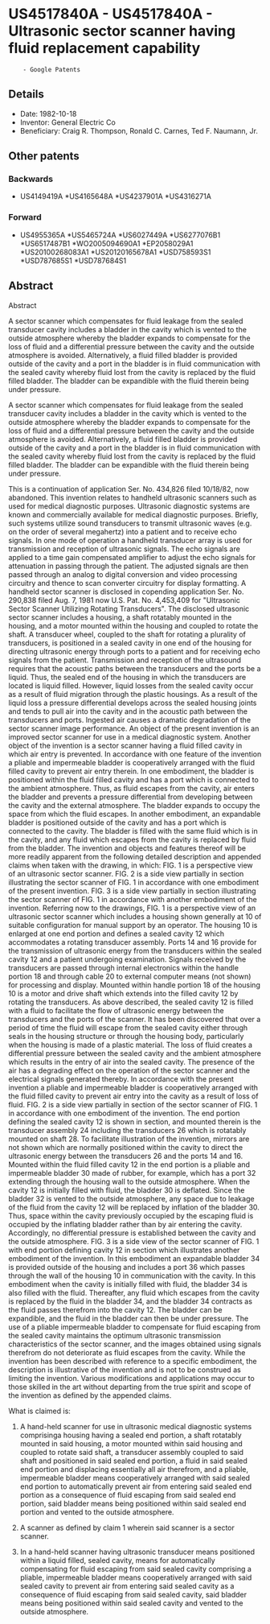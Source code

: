 # US4517840A - US4517840A - Ultrasonic sector scanner having fluid replacement capability 
        - Google Patents

## Details

* Date: 1982-10-18
* Inventor: General Electric Co
* Beneficiary: Craig R. Thompson, Ronald C. Carnes, Ted F. Naumann, Jr.
## Other patents

### Backwards
 * US4149419A
 *US4165648A
 *US4237901A
 *US4316271A
### Forward
 * US4955365A
 *US5465724A
 *US6027449A
 *US6277076B1
 *US6517487B1
 *WO2005094690A1
 *EP2058029A1
 *US20100268083A1
 *US20120165678A1
 *USD758593S1
 *USD787685S1
 *USD787684S1
## Abstract

Abstract

A sector scanner which compensates for fluid leakage from the sealed transducer cavity includes a bladder in the cavity which is vented to the outside atmosphere whereby the bladder expands to compensate for the loss of fluid and a differential pressure between the cavity and the outside atmosphere is avoided. Alternatively, a fluid filled bladder is provided outside of the cavity and a port in the bladder is in fluid communication with the sealed cavity whereby fluid lost from the cavity is replaced by the fluid filled bladder. The bladder can be expandible with the fluid therein being under pressure.



A sector scanner which compensates for fluid leakage from the sealed transducer cavity includes a bladder in the cavity which is vented to the outside atmosphere whereby the bladder expands to compensate for the loss of fluid and a differential pressure between the cavity and the outside atmosphere is avoided. Alternatively, a fluid filled bladder is provided outside of the cavity and a port in the bladder is in fluid communication with the sealed cavity whereby fluid lost from the cavity is replaced by the fluid filled bladder. The bladder can be expandible with the fluid therein being under pressure.

This is a continuation of application Ser. No. 434,826 filed 10/18/82, now abandoned.
This invention relates to handheld ultrasonic scanners such as used for medical diagnostic purposes.
Ultrasonic diagnostic systems are known and commercially available for medical diagnostic purposes. Briefly, such systems utilize sound transducers to transmit ultrasonic waves (e.g. on the order of several megahertz) into a patient and to receive echo signals. In one mode of operation a handheld transducer array is used for transmission and reception of ultrasonic signals. The echo signals are applied to a time gain compensated amplifier to adjust the echo signals for attenuation in passing through the patient. The adjusted signals are then passed through an analog to digital conversion and video processing circuitry and thence to scan converter circuitry for display formatting.
A handheld sector scanner is disclosed in copending application Ser. No. 290,838 filed Aug. 7, 1981 now U.S. Pat. No. 4,453,409 for "Ultrasonic Sector Scanner Utilizing Rotating Transducers". The disclosed ultrasonic sector scanner includes a housing, a shaft rotatably mounted in the housing, and a motor mounted within the housing and coupled to rotate the shaft. A transducer wheel, coupled to the shaft for rotating a plurality of transducers, is positioned in a sealed cavity in one end of the housing for directing ultrasonic energy through ports to a patient and for receiving echo signals from the patient.
Transmission and reception of the ultrasound requires that the acoustic paths between the transducers and the ports be a liquid. Thus, the sealed end of the housing in which the transducers are located is liquid filled. However, liquid losses from the sealed cavity occur as a result of fluid migration through the plastic housings. As a result of the liquid loss a pressure differential develops across the sealed housing joints and tends to pull air into the cavity and in the acoustic path between the transducers and ports. Ingested air causes a dramatic degradation of the sector scanner image performance.
An object of the present invention is an improved sector scanner for use in a medical diagnostic system.
Another object of the invention is a sector scanner having a fluid filled cavity in which air entry is prevented.
In accordance with one feature of the invention a pliable and impermeable bladder is cooperatively arranged with the fluid filled cavity to prevent air entry therein.
In one embodiment, the bladder is positioned within the fluid filled cavity and has a port which is connected to the ambient atmosphere. Thus, as fluid escapes from the cavity, air enters the bladder and prevents a pressure differential from developing between the cavity and the external atmosphere. The bladder expands to occupy the space from which the fluid escapes.
In another embodiment, an expandable bladder is positioned outside of the cavity and has a port which is connected to the cavity. The bladder is filled with the same fluid which is in the cavity, and any fluid which escapes from the cavity is replaced by fluid from the bladder.
The invention and objects and features thereof will be more readily apparent from the following detailed description and appended claims when taken with the drawing, in which:
FIG. 1 is a perspective view of an ultrasonic sector scanner.
FIG. 2 is a side view partially in section illustrating the sector scanner of FIG. 1 in accordance with one embodiment of the present invention.
FIG. 3 is a side view partially in section illustrating the sector scanner of FIG. 1 in accordance with another embodiment of the invention.
Referring now to the drawings, FIG. 1 is a perspective view of an ultrasonic sector scanner which includes a housing shown generally at 10 of suitable configuration for manual support by an operator. The housing 10 is enlarged at one end portion and defines a sealed cavity 12 which accommodates a rotating transducer assembly. Ports 14 and 16 provide for the transmission of ultrasonic energy from the transducers within the sealed cavity 12 and a patient undergoing examination. Signals received by the transducers are passed through internal electronics within the handle portion 18 and through cable 20 to external computer means (not shown) for processing and display. Mounted within handle portion 18 of the housing 10 is a motor and drive shaft which extends into the filled cavity 12 by rotating the transducers.
As above described, the sealed cavity 12 is filled with a fluid to facilitate the flow of ultrasonic energy between the transducers and the ports of the scanner. It has been discovered that over a period of time the fluid will escape from the sealed cavity either through seals in the housing structure or through the housing body, particularly when the housing is made of a plastic material. The loss of fluid creates a differential pressure between the sealed cavity and the ambient atmosphere which results in the entry of air into the sealed cavity. The presence of the air has a degrading effect on the operation of the sector scanner and the electrical signals generated thereby.
In accordance with the present invention a pliable and impermeable bladder is cooperatively arranged with the fluid filled cavity to prevent air entry into the cavity as a result of loss of fluid. FIG. 2 is a side view partially in section of the sector scanner of FIG. 1 in accordance with one embodiment of the invention. The end portion defining the sealed cavity 12 is shown in section, and mounted therein is the transducer assembly 24 including the transducers 26 which is rotatably mounted on shaft 28. To facilitate illustration of the invention, mirrors are not shown which are normally positioned within the cavity to direct the ultrasonic energy between the transducers 26 and the ports 14 and 16.
Mounted within the fluid filled cavity 12 in the end portion is a pliable and impermeable bladder 30 made of rubber, for example, which has a port 32 extending through the housing wall to the outside atmosphere. When the cavity 12 is initially filled with fluid, the bladder 30 is deflated. Since the bladder 32 is vented to the outside atmosphere, any space due to leakage of the fluid from the cavity 12 will be replaced by inflation of the bladder 30. Thus, space within the cavity previously occupied by the escaping fluid is occupied by the inflating bladder rather than by air entering the cavity. Accordingly, no differential pressure is established between the cavity and the outside atmosphere.
FIG. 3 is a side view of the sector scanner of FIG. 1 with end portion defining cavity 12 in section which illustrates another embodiment of the invention. In this embodiment an expandable bladder 34 is provided outside of the housing and includes a port 36 which passes through the wall of the housing 10 in communication with the cavity. In this embodiment when the cavity is initially filled with fluid, the bladder 34 is also filled with the fluid. Thereafter, any fluid which escapes from the cavity is replaced by the fluid in the bladder 34, and the bladder 34 contracts as the fluid passes therefrom into the cavity 12. The bladder can be expandible, and the fluid in the bladder can then be under pressure.
The use of a pliable impermeable bladder to compensate for fluid escaping from the sealed cavity maintains the optimum ultrasonic transmission characteristics of the sector scanner, and the images obtained using signals therefrom do not deteriorate as fluid escapes from the cavity. While the invention has been described with reference to a specific embodiment, the description is illustrative of the invention and is not to be construed as limiting the invention. Various modifications and applications may occur to those skilled in the art without departing from the true spirit and scope of the invention as defined by the appended claims.

What is claimed is:
 
1. A hand-held scanner for use in ultrasonic medical diagnostic systems comprisinga housing having a sealed end portion, a shaft rotatably mounted in said housing, a motor mounted within said housing and coupled to rotate said shaft, a transducer assembly coupled to said shaft and positioned in said sealed end portion, a fluid in said sealed end portion and displacing essentially all air therefrom, and a pliable, impermeable bladder means cooperatively arranged with said sealed end portion to automatically prevent air from entering said sealed end portion as a consequence of fluid escaping from said sealed end portion, said bladder means being positioned within said sealed end portion and vented to the outside atmosphere. 

  
2. A scanner as defined by claim 1 wherein said scanner is a sector scanner.

  
3. In a hand-held scanner having ultrasonic transducer means positioned within a liquid filled, sealed cavity, means for automatically compensating for fluid escaping from said sealed cavity comprising a pliable, impermeable bladder means cooperatively arranged with said sealed cavity to prevent air from entering said sealed cavity as a consequence of fluid escaping from said sealed cavity, said bladder means being positioned within said sealed cavity and vented to the outside atmosphere.